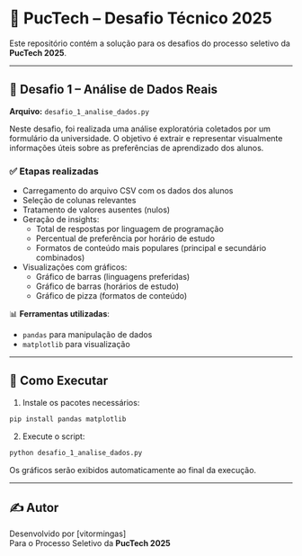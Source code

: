 
# 🧠 PucTech – Desafio Técnico 2025

Este repositório contém a solução para os desafios do processo seletivo da **PucTech 2025**.

---

## 📁 Desafio 1 – Análise de Dados Reais

**Arquivo:** `desafio_1_analise_dados.py`

Neste desafio, foi realizada uma análise exploratória coletados por um formulário da universidade. O objetivo é extrair e representar visualmente informações úteis sobre as preferências de aprendizado dos alunos.

### ✅ Etapas realizadas

- Carregamento do arquivo CSV com os dados dos alunos
- Seleção de colunas relevantes
- Tratamento de valores ausentes (nulos)
- Geração de insights:
  - Total de respostas por linguagem de programação
  - Percentual de preferência por horário de estudo
  - Formatos de conteúdo mais populares (principal e secundário combinados)
- Visualizações com gráficos:
  - Gráfico de barras (linguagens preferidas)
  - Gráfico de barras (horários de estudo)
  - Gráfico de pizza (formatos de conteúdo)

📊 **Ferramentas utilizadas**:
- `pandas` para manipulação de dados
- `matplotlib` para visualização

---

## 🧪 Como Executar

1. Instale os pacotes necessários:
```bash
pip install pandas matplotlib
```

2. Execute o script:
```bash
python desafio_1_analise_dados.py
```

Os gráficos serão exibidos automaticamente ao final da execução.

---

## ✍️ Autor

Desenvolvido por [vitormingas]  
Para o Processo Seletivo da **PucTech 2025**
